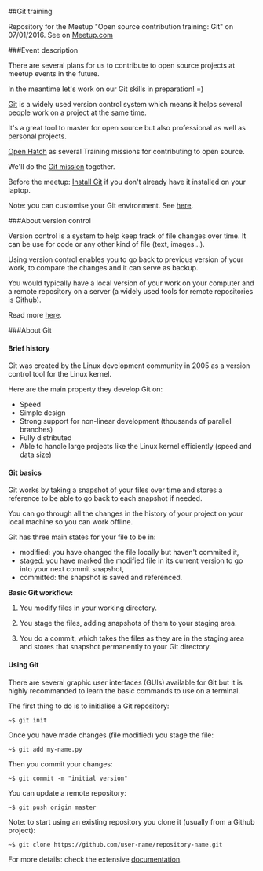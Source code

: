 ##Git training


Repository for the Meetup "Open source contribution training: Git" on 07/01/2016.
See on [Meetup.com](http://www.meetup.com/PyLadiesLondon/events/227540804/)


###Event description

There are several plans for us to contribute to open source projects at meetup events in the future.

In the meantime let's work on our Git skills in preparation! =)

[Git](http://git-scm.com/) is a widely used version control system which means it helps several people work on a project at the same time.

It's a great tool to master for open source but also professional as well as personal projects.

[Open Hatch](https://openhatch.org/) as several Training missions for contributing to open source.

We'll do the [Git mission](https://openhatch.org/missions/git) together.

Before the meetup: [Install Git](https://git-scm.com/book/en/v2/Getting-Started-Installing-Git) if you don't already have it installed on your laptop.

Note: you can customise your Git environment. See [here](https://git-scm.com/book/en/v2/Getting-Started-First-Time-Git-Setup).


###About version control

Version control is a system to help keep track of file changes over time.
It can be use for code or any other kind of file (text, images...).

Using version control enables you to go back to previous version of your work, to compare the changes and it can serve as backup.

You would typically have a local version of your work on your computer and a remote repository on a server (a widely used tools for remote repositories is [Github](http://github.com/)).


Read more [here](https://git-scm.com/book/en/v2/Getting-Started-About-Version-Control).


###About Git

#### Brief history

Git was created by the Linux development community in 2005 as a version control tool for the Linux kernel.

Here are the main property they develop Git on:

* Speed
* Simple design
* Strong support for non-linear development (thousands of parallel branches)
* Fully distributed
* Able to handle large projects like the Linux kernel efficiently (speed and data size)


#### Git basics

Git works by taking a snapshot of your files over time and stores a reference to be able to go back to each snapshot if needed.

You can go through all the changes in the history of your project on your local machine so you can work offline.

Git has three main states for your file to be in:

* modified: you have changed the file locally but haven't commited it,
* staged: you have marked the modified file in its current version to go into your next commit snapshot,
* committed: the snapshot is saved and referenced.


__Basic Git workflow:__

1. You modify files in your working directory.

2. You stage the files, adding snapshots of them to your staging area.

3. You do a commit, which takes the files as they are in the staging area and stores that snapshot permanently to your Git directory.


#### Using Git

There are several graphic user interfaces (GUIs) available for Git but it is highly recommanded to learn the basic commands to use on a terminal.

The first thing to do is to initialise a Git repository:
```
~$ git init
```

Once you have made changes (file modified) you stage the file:
```
~$ git add my-name.py
```

Then you commit your changes:
```
~$ git commit -m "initial version"
```

You can update a remote repository:
```
~$ git push origin master
```

Note: to start using an existing repository you clone it (usually from a Github project):
```
~$ git clone https://github.com/user-name/repository-name.git
```


For more details: check the extensive [documentation](https://git-scm.com/doc).
